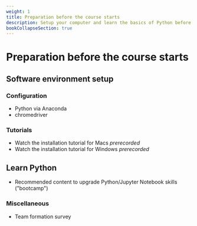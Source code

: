 ```yaml
---
weight: 1
title: Preparation before the course starts
description: Setup your computer and learn the basics of Python before the course starts.
bookCollapseSection: true
---
```


# Preparation before the course starts

## Software environment setup

### Configuration

- Python via Anaconda
- chromedriver

### Tutorials

- Watch the installation tutorial for Macs *prerecorded*
- Watch the installation tutorial for Windows *prerecorded*

## Learn Python

- Recommended content to upgrade Python/Jupyter Notebook skills ("bootcamp")

### Miscellaneous
- Team formation survey
